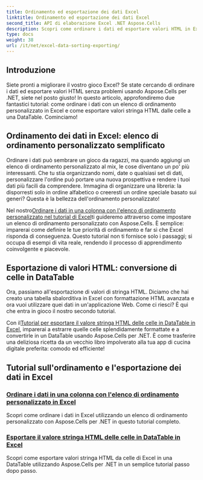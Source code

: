 ```yaml
---
title: Ordinamento ed esportazione dei dati Excel
linktitle: Ordinamento ed esportazione dei dati Excel
second_title: API di elaborazione Excel .NET Aspose.Cells
description: Scopri come ordinare i dati ed esportare valori HTML in Excel con Aspose.Cells per .NET attraverso questi tutorial facili da seguire.
type: docs
weight: 38
url: /it/net/excel-data-sorting-exporting/
---
```

## Introduzione

Siete pronti a migliorare il vostro gioco Excel? Se state cercando di ordinare i dati ed esportare valori HTML senza problemi usando Aspose.Cells per .NET, siete nel posto giusto! In questo articolo, approfondiremo due fantastici tutorial: come ordinare i dati con un elenco di ordinamento personalizzato in Excel e come esportare valori stringa HTML dalle celle a una DataTable. Cominciamo!

## Ordinamento dei dati in Excel: elenco di ordinamento personalizzato semplificato

Ordinare i dati può sembrare un gioco da ragazzi, ma quando aggiungi un elenco di ordinamento personalizzato al mix, le cose diventano un po' più interessanti. Che tu stia organizzando nomi, date o qualsiasi set di dati, personalizzare l'ordine può portare una nuova prospettiva e rendere i tuoi dati più facili da comprendere. Immagina di organizzare una libreria: la disporresti solo in ordine alfabetico o creeresti un ordine speciale basato sui generi? Questa è la bellezza dell'ordinamento personalizzato! 

 Nel nostro[Ordinare i dati in una colonna con l'elenco di ordinamento personalizzato nel tutorial di Excel](./sort-data-in-a-column-with-custom-sort-list-in-excel/)ti guideremo attraverso come impostare un elenco di ordinamento personalizzato con Aspose.Cells. È semplice: imparerai come definire le tue priorità di ordinamento e far sì che Excel risponda di conseguenza. Questo tutorial non ti fornisce solo i passaggi; si occupa di esempi di vita reale, rendendo il processo di apprendimento coinvolgente e piacevole.

## Esportazione di valori HTML: conversione di celle in DataTable

Ora, passiamo all'esportazione di valori di stringa HTML. Diciamo che hai creato una tabella sbalorditiva in Excel con formattazione HTML avanzata e ora vuoi utilizzare quei dati in un'applicazione Web. Come ci riesci? È qui che entra in gioco il nostro secondo tutorial. 

 Con il[Tutorial per esportare il valore stringa HTML delle celle in DataTable in Excel](./export-html-string-value-of-cells-to-datatable-in-excel/), imparerai a estrarre quelle celle splendidamente formattate e a convertirle in un DataTable usando Aspose.Cells per .NET. È come trasferire una deliziosa ricetta da un vecchio libro impolverato alla tua app di cucina digitale preferita: comodo ed efficiente!

## Tutorial sull'ordinamento e l'esportazione dei dati in Excel
### [Ordinare i dati in una colonna con l'elenco di ordinamento personalizzato in Excel](./sort-data-in-a-column-with-custom-sort-list-in-excel/)
Scopri come ordinare i dati in Excel utilizzando un elenco di ordinamento personalizzato con Aspose.Cells per .NET in questo tutorial completo.
### [Esportare il valore stringa HTML delle celle in DataTable in Excel](./export-html-string-value-of-cells-to-datatable-in-excel/)
Scopri come esportare valori stringa HTML da celle di Excel in una DataTable utilizzando Aspose.Cells per .NET in un semplice tutorial passo dopo passo.